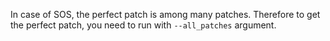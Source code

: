 In case of SOS, the perfect patch is among many patches.
Therefore to get the perfect patch, you need to run with
`--all_patches` argument.
